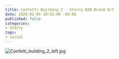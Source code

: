 ```yaml
---
title: Confetti Building 2 - Starry B2B Brand Art
date: 2020-02-05 10:52:00 -05:00
published: false
categories:
- Starry
tags:
- social
---
```


![Confetti_building_2_left.jpg](/uploads/Confetti_building_2_left.jpg)